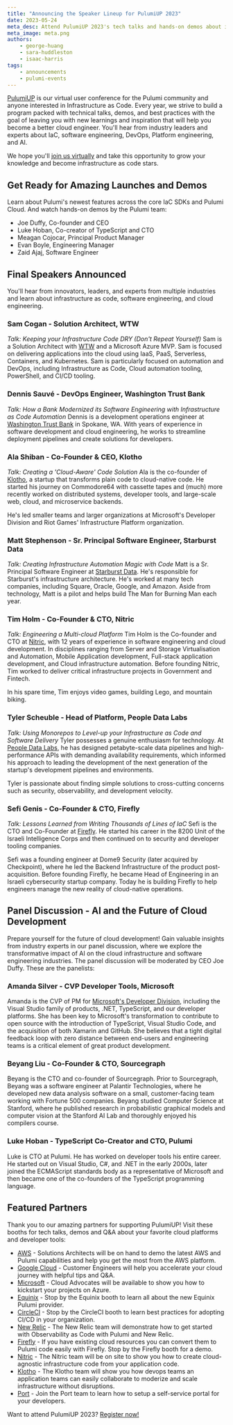 ```yaml
---
title: "Announcing the Speaker Lineup for PulumiUP 2023"
date: 2023-05-24
meta_desc: Attend PulumiUP 2023's tech talks and hands-on demos about infrastructure as code, platform engineering, multi-cloud, AI, modern cloud architectures, and more!
meta_image: meta.png
authors:
    - george-huang
    - sara-huddleston
    - isaac-harris
tags:
    - announcements
    - pulumi-events
---
```


[PulumiUP](https://www.pulumi.com/pulumi-up/) is our virtual user conference for the Pulumi community and anyone interested in Infrastructure as Code. Every year, we strive to build a program packed with technical talks, demos, and best practices with the goal of leaving you with new learnings and inspiration that will help you become a better cloud engineer. You'll hear from industry leaders and experts about IaC, software engineering, DevOps, Platform engineering, and AI.

We hope you'll [join us virtually](https://www.pulumi.com/pulumi-up/) and take this opportunity to grow your knowledge and become infrastructure as code stars.

## Get Ready for Amazing Launches and Demos

Learn about Pulumi's newest features across the core IaC SDKs and Pulumi Cloud.
And watch hands-on demos by the Pulumi team:

* Joe Duffy, Co-founder and CEO
* Luke Hoban, Co-creator of TypeScript and CTO
* Meagan Cojocar, Principal Product Manager
* Evan Boyle, Engineering Manager
* Zaid Ajaj, Software Engineer

## Final Speakers Announced

You'll hear from innovators, leaders, and experts from multiple industries and learn about infrastructure as code, software engineering, and cloud engineering.

### Sam Cogan - Solution Architect, WTW

_Talk: Keeping your Infrastructure Code DRY (Don't Repeat Yourself)_
Sam is a Solution Architect with [WTW](https://www.wtwco.com/?utm_source=Pulumi.com&utm_medium=Website&utm_campaign=PulumiUP) and a Microsoft Azure MVP. Sam is focused on delivering applications into the cloud using IaaS, PaaS, Serverless, Containers, and Kubernetes. Sam is particularly focused on automation and DevOps, including Infrastructure as Code, Cloud automation tooling, PowerShell, and CI/CD tooling.

### Dennis Sauvé - DevOps Engineer, Washington Trust Bank

_Talk: How a Bank Modernized its Software Engineering with Infrastructure as Code Automation_
Dennis is a development operations engineer at [Washington Trust Bank](https://www.watrust.com/?utm_source=Pulumi.com&utm_medium=Website&utm_campaign=PulumiUP) in Spokane, WA. With years of experience in software development and cloud engineering, he works to streamline deployment pipelines and create solutions for developers.

### Ala Shiban - Co-Founder & CEO, Klotho

_Talk: Creating a 'Cloud-Aware' Code Solution_
Ala is the co-founder of [Klotho](https://klo.dev/?utm_source=Pulumi.com&utm_medium=Website&utm_campaign=PulumiUP), a startup that transforms plain code to cloud-native code. He started his journey on Commodore64 with cassette tapes and (much) more recently worked on distributed systems, developer tools, and large-scale web, cloud, and microservice backends.

He's led smaller teams and larger organizations at Microsoft's Developer Division and Riot Games' Infrastructure Platform organization.

### Matt Stephenson - Sr. Principal Software Engineer, Starburst Data

_Talk: Creating Infrastructure Automation Magic with Code_
Matt is a Sr. Principal Software Engineer at [Starburst Data](https://www.starburst.io/?utm_source=Pulumi.com&utm_medium=Website&utm_campaign=PulumiUP). He's responsible for Starburst's infrastructure architecture. He's worked at many tech companies, including Square, Oracle, Google, and Amazon. Aside from technology, Matt is a pilot and helps build The Man for Burning Man each year.

### Tim Holm - Co-Founder & CTO, Nitric

_Talk: Engineering a Multi-cloud Platform_
Tim Holm is the Co-founder and CTO at [Nitric](https://nitric.io/?utm_source=Pulumi.com&utm_medium=Website&utm_campaign=PulumiUP), with 12 years of experience in software engineering and cloud development. In disciplines ranging from Server and Storage Virtualisation and Automation, Mobile Application development, Full-stack application development, and Cloud infrastructure automation. Before founding Nitric, Tim worked to deliver critical infrastructure projects in Government and Fintech.

In his spare time, Tim enjoys video games, building Lego, and mountain biking.

### Tyler Scheuble - Head of Platform, People Data Labs

_Talk: Using Monorepos to Level-up your Infrastructure as Code and Software Delivery_
Tyler possesses a genuine enthusiasm for technology. At [People Data Labs](https://www.peopledatalabs.com/?utm_source=Pulumi.com&utm_medium=Website&utm_campaign=PulumiUP), he has designed petabyte-scale data pipelines and high-performance APIs with demanding availability requirements, which informed his approach to leading the development of the next generation of the startup's development pipelines and environments.

Tyler is passionate about finding simple solutions to cross-cutting concerns such as security, observability, and development velocity.

### Sefi Genis - Co-Founder & CTO, Firefly

_Talk: Lessons Learned from Writing Thousands of Lines of IaC_
Sefi is the CTO and Co-Founder at [Firefly](https://www.gofirefly.io/?utm_source=Pulumi.com&utm_medium=Website&utm_campaign=PulumiUP). He started his career in the 8200 Unit of the Israeli Intelligence Corps and then continued on to security and developer tooling companies.

Sefi was a founding engineer at Dome9 Security (later acquired by Checkpoint), where he led  the Backend Infrastructure of the product post-acquisition. Before founding Firefly, he became Head of Engineering in an Israeli cybersecurity startup company. Today he is building Firefly to help engineers manage the new reality of cloud-native operations.

## Panel Discussion - AI and the Future of Cloud Development

Prepare yourself for the future of cloud development! Gain valuable insights from industry experts in our panel discussion, where we explore the transformative impact of AI on the cloud infrastructure and software engineering industries. The panel discussion will be moderated by CEO Joe Duffy. These are the panelists:

### Amanda Silver - CVP Developer Tools, Microsoft

Amanda is the CVP of PM for [Microsoft's Developer Division](https://developer.microsoft.com/en-us/?utm_source=Pulumi.com&utm_medium=Website&utm_campaign=PulumiUP), including the Visual Studio family of products, .NET, TypeScript, and our developer platforms. She has been key to Microsoft's transformation to contribute to open source with the introduction of TypeScript, Visual Studio Code, and the acquisition of both Xamarin and GitHub. She believes that a tight digital feedback loop with zero distance between end-users and engineering teams is a critical element of great product development.

### Beyang Liu - Co-Founder  & CTO, Sourcegraph

Beyang is the CTO and co-founder of Sourcegraph. Prior to Sourcegraph, Beyang was a software engineer at Palantir Technologies, where he developed new data analysis software on a small, customer-facing team working with Fortune 500 companies. Beyang studied Computer Science at Stanford, where he published research in probabilistic graphical models and computer vision at the Stanford AI Lab and thoroughly enjoyed his compilers course.

### Luke Hoban - TypeScript Co-Creator and CTO, Pulumi

Luke is CTO at Pulumi. He has worked on developer tools his entire career. He started out on Visual Studio, C#, and .NET in the early 2000s, later joined the ECMAScript standards body as a representative of Microsoft and then became one of the co-founders of the TypeScript programming language.

## Featured Partners

Thank you to our amazing partners for supporting PulumiUP! Visit these booths for tech talks, demos and Q&A about your favorite cloud platforms and developer tools:

* [AWS](https://aws.amazon.com/?utm_source=Pulumi.com&utm_medium=Website&utm_campaign=PulumiUP) - Solutions Architects will be on hand to demo the latest AWS and Pulumi capabilities and help you get the most from the AWS platform.
* [Google Cloud](https://cloud.google.com/?utm_source=Pulumi.com&utm_medium=Website&utm_campaign=PulumiUP) - Customer Engineers will help you accelerate your cloud journey with helpful tips and Q&A.
* [Microsoft](http://azure.microsoft.com/?utm_source=Pulumi.com&utm_medium=Website&utm_campaign=PulumiUP) - Cloud Advocates will be available to show you how to kickstart your projects on Azure.
* [Equinix](https://www.equinix.com/?utm_source=Pulumi.com&utm_medium=Website&utm_campaign=PulumiUP) - Stop by the Equinix booth to learn all about the new Equinix Pulumi provider.
* [CircleCI](https://circleci.com/?utm_source=Pulumi.com&utm_medium=Website&utm_campaign=PulumiUP) - Stop by the CircleCI booth to learn best practices for adopting CI/CD in your organization.
* [New Relic](https://developer.newrelic.com/pulumi/get-started-pulumi/?utm_source=Pulumi.com&utm_medium=Website&utm_campaign=PulumiUP) - The New Relic team will demonstrate how to get started with Observability as Code with Pulumi and New Relic.
* [Firefly](https://www.gofirefly.io/?utm_source=Pulumi.com&utm_medium=Website&utm_campaign=PulumiUP) - If you have existing cloud resources you can convert them to Pulumi code easily with Firefly. Stop by the Firefly booth for a demo.
* [Nitric](https://nitric.io/?utm_source=Pulumi.com&utm_medium=Website&utm_campaign=PulumiUP) - The Nitric team will be on site to show you how to create cloud-agnostic infrastructure code from your application code.
* [Klotho](https://klo.dev/?utm_source=Pulumi.com&utm_medium=Website&utm_campaign=PulumiUP) - The Klotho team will show you how devops teams an application teams can easily collaborate to moderize and scale infrastructure without disruptions.
* [Port](https://www.getport.io/?utm_source=Pulumi.com&utm_medium=Website&utm_campaign=PulumiUP) - Join the Port team to learn how to setup a self-service portal for your developers.

Want to attend PulumiUP 2023? [Register now!](https://www.pulumi.com/pulumi-up/)
